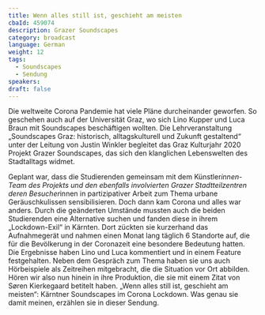 ```yaml
---
title: Wenn alles still ist, geschieht am meisten
cbaId: 459074
description: Grazer Soundscapes
category: broadcast
language: German
weight: 12
tags:
  - Soundscapes
  - Sendung
speakers:
draft: false
---
```

Die weltweite Corona Pandemie hat viele Pläne durcheinander geworfen. So geschehen auch auf der Universität Graz, wo sich Lino Kupper und Luca Braun mit Soundscapes beschäftigen wollten. Die Lehrveranstaltung „Soundscapes Graz: historisch, alltagskulturell und Zukunft gestaltend“ unter der Leitung von Justin Winkler begleitet das Graz Kulturjahr 2020 Projekt Grazer Soundscapes, das sich den klanglichen Lebenswelten des Stadtalltags widmet.

Geplant war, dass die Studierenden gemeinsam mit dem Künstler*innen-Team des Projekts und den ebenfalls involvierten Grazer Stadtteilzentren deren Besucher*innen in partizipativer Arbeit zum Thema urbane Geräuschkulissen sensibilisieren. Doch dann kam Corona und alles war anders. Durch die geänderten Umstände mussten auch die beiden Studierenden eine Alternative suchen und fanden diese in ihrem „Lockdown-Exil“ in Kärnten. Dort zückten sie kurzerhand das Aufnahmegerät und nahmen einen Monat lang täglich 6 Standorte auf, die für die Bevölkerung in der Coronazeit eine besondere Bedeutung hatten. Die Ergebnisse haben Lino und Luca kommentiert und in einem Feature festgehalten. Neben dem Gespräch zum Thema haben sie uns auch Hörbeispiele als Zeitreihen mitgebracht, die die Situation vor Ort abbilden. Hören wir also nun hinein in ihre Produktion, die sie mit einem Zitat von Søren Kierkegaard betitelt haben. „Wenn alles still ist, geschieht am meisten“: Kärntner Soundscapes im Corona Lockdown. Was genau sie damit meinen, erzählen sie in dieser Sendung.
